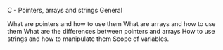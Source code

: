 C - Pointers, arrays and strings General

What are pointers and how to use them
What are arrays and how to use them
What are the differences between pointers and arrays
How to use strings and how to manipulate them
Scope of variables.